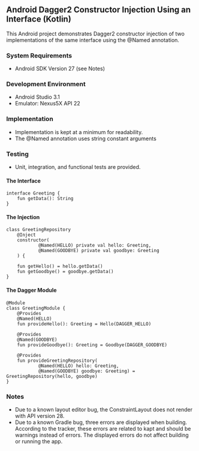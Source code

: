 ## Android Dagger2 Constructor Injection Using an Interface (Kotlin)

This Android project demonstrates Dagger2 constructor injection of two implementations of the same 
interface using the @Named annotation.

### System Requirements

* Android SDK Version 27 (see Notes)
  
### Development Environment

* Android Studio 3.1
* Emulator: Nexus5X API 22

### Implementation

* Implementation is kept at a minimum for readability.
* The @Named annotation uses string constant arguments

### Testing

* Unit, integration, and functional tests are provided.

#### The Interface

```
interface Greeting {
    fun getData(): String
}
```

#### The Injection

```
class GreetingRepository
    @Inject
    constructor(
            @Named(HELLO) private val hello: Greeting,
            @Named(GOODBYE) private val goodbye: Greeting
    ) {
    
    fun getHello() = hello.getData()
    fun getGoodbye() = goodbye.getData()
}
```

#### The Dagger Module

```
@Module
class GreetingModule {
    @Provides
    @Named(HELLO)
    fun provideHello(): Greeting = Hello(DAGGER_HELLO)
    
    @Provides
    @Named(GOODBYE)
    fun provideGoodbye(): Greeting = Goodbye(DAGGER_GOODBYE)
    
    @Provides
    fun provideGreetingRepository(
            @Named(HELLO) hello: Greeting,
            @Named(GOODBYE) goodbye: Greeting) = GreetingRepository(hello, goodbye)
}
```

### Notes
* Due to a known layout editor bug, the ConstraintLayout does not render with API version 28. 
* Due to a known Gradle bug, three errors are displayed when building. According to the tracker,
these errors are related to kapt and should be warnings instead of errors. The displayed errors 
do not affect building or running the app.
